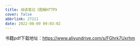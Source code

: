 ```yaml
---
title: 阅读笔记《图解HTTP》
cover: false
abbrlink: 27211
date: 2022-08-09 09:03:02
---
```


书籍pdf下载地址：https://www.aliyundrive.com/s/FGhrk7Uxrhm

